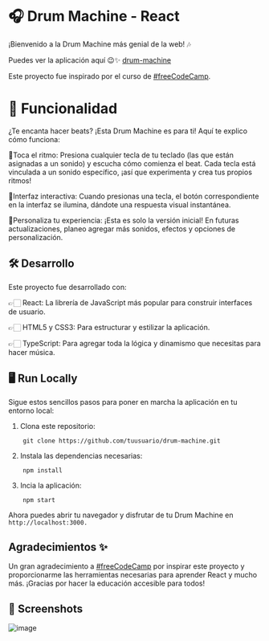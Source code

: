 # 🎧 Drum Machine - React

¡Bienvenido a la Drum Machine más genial de la web! 🎶

Puedes ver la aplicación aquí 😉✨ [drum-machine]()

Este proyecto fue inspirado por el curso de [#freeCodeCamp](https://www.freecodecamp.org/espanol/learn/front-end-development-libraries/front-end-development-libraries-projects/build-a-drum-machine). 

# 🚀 Funcionalidad
¿Te encanta hacer beats? ¡Esta Drum Machine es para ti! Aquí te explico cómo funciona:

🔷Toca el ritmo: Presiona cualquier tecla de tu teclado (las que están asignadas a un sonido) y escucha cómo comienza el beat. Cada tecla está vinculada a un sonido específico, ¡así que experimenta y crea tus propios ritmos!

🔷Interfaz interactiva: Cuando presionas una tecla, el botón correspondiente en la interfaz se ilumina, dándote una respuesta visual instantánea.

🔷Personaliza tu experiencia: ¡Esta es solo la versión inicial! En futuras actualizaciones, planeo agregar más sonidos, efectos y opciones de personalización.


## 🛠️ Desarrollo

Este proyecto fue desarrollado con:

👉🏻 React: La librería de JavaScript más popular para construir interfaces de usuario.

👉🏻 HTML5 y CSS3: Para estructurar y estilizar la aplicación.

👉🏻 TypeScript: Para agregar toda la lógica y dinamismo que necesitas para hacer música.

## 🖥️ Run Locally

Sigue estos sencillos pasos para poner en marcha la aplicación en tu entorno local:

1. Clona este repositorio: 
```
    git clone https://github.com/tuusuario/drum-machine.git
```
2. Instala las dependencias necesarias: 
```
    npm install
```
3. Incia la aplicación: 
```
    npm start
```

Ahora puedes abrir tu navegador y disfrutar de tu Drum Machine en `http://localhost:3000.`
## Agradecimientos ✨ 
Un gran agradecimiento a [#freeCodeCamp](https://www.freecodecamp.org/espanol/learn/front-end-development-libraries/) por inspirar este proyecto y proporcionarme las herramientas necesarias para aprender React y mucho más. ¡Gracias por hacer la educación accesible para todos!


## 📸 Screenshots
![image](https://github.com/user-attachments/assets/4f144c70-8dac-41dc-b673-96a017a73b3a)

